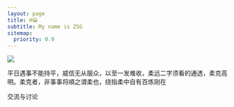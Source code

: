 ```yaml
---
layout: page
title: H😀
subtitle: My name is ZSG
sitemap:
  priority: 0.9
---
```


<img src="{{ '/assets/img/pudhina.jpg' | prepend: site.baseurl }}" id="about-img">

<div id="describe-text">
	<p>平日遇事不能持平，威信无从服众，以至一发难收，柔远二字须看的通透，柔克高明。柔克者，非事事将順之谓柔也，绕指柔中自有百炼刚在</p>
	 <P>交流与讨论<strong><a href="https://github.com/knhash/Pudhina"> </a></strong></p>
</div>
